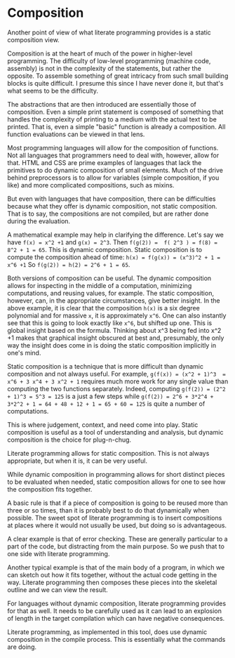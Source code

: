 # Composition

Another point of view of what literate programming provides is a static
composition view. 

Composition is at the heart of much of the power in higher-level programming.
The difficulty of low-level programming (machine code, assembly) is not in the
complexity of the statements, but rather the opposite. To assemble something
of great intricacy from such small building blocks is quite difficult. I
presume this since I have never done it, but that's what seems to be
the difficulty. 

The abstractions that are then introduced are essentially those of
composition. Even a simple print statement is composed of something that
handles the complexity of printing to a medium with the actual text to be
printed. That is, even a simple "basic" function is already a composition. All
function evaluations can be viewed in that lens. 

Most programming languages will allow for the composition of functions. Not
all languages that programmers need to deal with, however, allow for that.
HTML and CSS are prime examples of languages that lack the primitives to do
dynamic composition of small elements. Much of the drive behind preprocessors
is to allow for variables (simple composition, if you like) and more
complicated compositions, such as mixins. 

But even with languages that have composition, there can be difficulties
because what they offer is dynamic composition, not static composition. That
is to say, the compositions are not compiled, but are rather done during the
evaluation. 

A mathematical example may help in clarifying the difference. Let's say we
have `f(x) = x^2 +1` and `g(x) = 2^3`.  Then `f(g(2)) =  f( 2^3 ) = f(8) =
8^2 + 1 = 65`. This is dynamic composition. Static composition is to compute
the composition ahead of time:  `h(x) = f(g(x)) = (x^3)^2 + 1 = x^6 +1` So
`f(g(2)) = h(2) = 2^6 + 1 = 65`. 

Both versions of composition can be useful. The dynamic composition allows for
inspecting in the middle of a computation, minimizing computations, and
reusing values, for example.  The static composition, however, can, in the
appropriate circumstances, give better insight. In the above example, it is
clear that the composition `h(x)` is a six degree polynomial and for massive
`x`, it is approximately `x^6`. One can also instantly see that this is going
to look exactly like `x^6`, but shifted up one. This is global insight based
on the formula.  Thinking about x^3 being fed into x^2 +1 makes that graphical
insight obscured at best and, presumably, the only way the insight does come
in is doing the static composition implicitly in one's mind. 

Static composition is a technique that is more difficult than dynamic
composition and not always useful. For example, 
`g(f(x)) = (x^2 + 1)^3  = x^6 + 3 x^4 + 3 x^2 + 1` requires much more work
for any single value than computing the two functions separately. Indeed,
computing `g(f(2)) = (2^2 + 1)^3 = 5^3 = 125` is a just a few steps while
`g(f(2)) = 2^6 + 3*2^4 + 3*2^2 + 1 = 64 + 48 + 12 + 1 = 65 + 60 = 125` is
quite a number of computations. 

This is where judgement, context, and need come into play. Static composition
is useful as a tool of understanding and analysis, but dynamic composition is
the choice for plug-n-chug.

Literate programming allows for static composition. This is not always
appropriate, but when it is, it can be very useful. 

While dynamic composition in programming allows for short distinct pieces to
be evaluated when needed, static composition allows for one to see how the
composition fits together. 

A basic rule is that if a piece of composition is going to be reused more than
three or so times, than it is probably best to do that dynamically when
possible. The sweet spot of literate programming is to insert compositions at
places where it would not usually be used, but doing so is advantageous. 

A clear example is that of error checking. These are generally particular to a
part of the code, but distracting from the main purpose. So we push that to
one side with literate programming. 

Another typical example is that of the main body of a program, in which we can
sketch out how it fits together, without the actual code getting in the way.
Literate programming then composes these pieces into the skeletal outline and
we can view the result. 

For languages without dynamic composition, literate programming provides for
that as well. It needs to be carefully used as it can lead to an explosion of
length in the target compilation which can have negative consequences.

Literate programming, as implemented in this tool, does use dynamic
composition in the compile process. This is essentially what the commands are
doing. 
